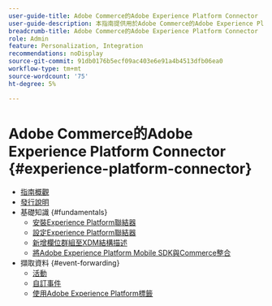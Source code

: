 ```yaml
---
user-guide-title: Adobe Commerce的Adobe Experience Platform Connector
user-guide-description: 本指南提供用於Adobe Commerce的Adobe Experience Platform Connector的詳細使用說明。
breadcrumb-title: Adobe Commerce的Adobe Experience Platform Connector
role: Admin
feature: Personalization, Integration
recommendations: noDisplay
source-git-commit: 91db0176b5ecf09ac403e6e91a4b4513dfb06ea0
workflow-type: tm+mt
source-wordcount: '75'
ht-degree: 5%

---
```


# Adobe Commerce的Adobe Experience Platform Connector {#experience-platform-connector}

- [指南概觀](overview.md)
- [發行說明](release-notes.md)
- 基礎知識 {#fundamentals}
   - [安裝Experience Platform聯結器](install.md)
   - [設定Experience Platform聯結器](connect-data.md)
   - [新增欄位群組至XDM結構描述](update-xdm.md)
   - [將Adobe Experience Platform Mobile SDK與Commerce整合](mobile-sdk-epc.md)
- 擷取資料 {#event-forwarding}
   - [活動](events.md)
   - [自訂事件](custom-events.md)
   - [使用Adobe Experience Platform標籤](using-tags.md)
